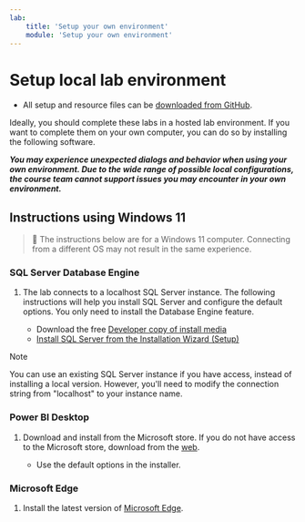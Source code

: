 ```yaml
---
lab:
    title: 'Setup your own environment'
    module: 'Setup your own environment'
---
```


# Setup local lab environment

- All setup and resource files can be [downloaded from GitHub](https://github.com/MicrosoftLearning/PL-300-Microsoft-Power-BI-Data-Analyst/tree/Main/Allfiles/AllfilesDownload.zip).

Ideally, you should complete these labs in a hosted lab environment. If you want to complete them on your own computer, you can do so by installing the following software.

***You may experience unexpected dialogs and behavior when using your own environment. Due to the wide range of possible local configurations, the course team cannot support issues you may encounter in your own environment.***

## Instructions using Windows 11

> &#128221; The instructions below are for a Windows 11 computer. Connecting from a different OS may not result in the same experience.

<!--- 
--- Do we really need to include this? Just tell them to use Windows.
### Windows 11 (OS)

1. Install Windows 11.

2. Apply all available updates.


--- Verify if they need SSMS or just install
### SQL Server Management Studio

1. Download and install from [https://aka.ms/ssmsfullsetup].

    - Use the default options in the installer.
--->
### SQL Server Database Engine

1. The lab connects to a localhost SQL Server instance. The following instructions will help you install SQL Server and configure the default options. You only need to install the Database Engine feature.

    - Download the free [Developer copy of install media](https://www.microsoft.com/sql-server/sql-server-downloads?SilentAuth=1&f=255&MSPPError=-2147217396&rtc=1)
    - [Install SQL Server from the Installation Wizard (Setup)](https://learn.microsoft.com/sql/database-engine/install-windows/install-sql-server-from-the-installation-wizard-setup)

> [!NOTE]
> You can use an existing SQL Server instance if you have access, instead of installing a local version. However, you'll need to modify the connection string from "localhost" to your instance name.

### Power BI Desktop

1. Download and install from the Microsoft store. If you do not have access to the Microsoft store, download from the [web](https://www.microsoft.com/download/details.aspx?id=58494).

    - Use the default options in the installer.

### Microsoft Edge

1. Install the latest version of [Microsoft Edge](https://microsoft.com/edge).